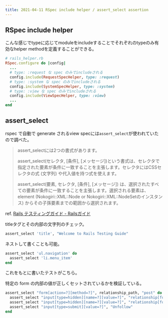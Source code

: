 ```yaml
---
title: 2021-04-11 RSpec include helper / assert_select assertion
---
```


## RSpec include helper

こんな感じでtypeに応じてmoduleをincludeすることでそれぞれのtypeのみ有効なhelper methodを定義することができる。

```rb
# rails_helper.rb
RSpec.configure do |config|
  ...
  # type: :request な spec のみでincludeされる
  config.include(RequestSpecHelper, type: :request)
  # type: :system な spec のみでincludeされる
  config.include(SystemSpecHelper, type: :system)
  # type: :view な spec のみでincludeされる
  config.include(ViewSpecHelper, type: :view)
  ...
end
```

## assert_select

rspec で自動で generate されるview specには`assert_select`が使われていたので調べた。

> assert_selectには2つの書式があります。
>
> assert_select(セレクタ, [条件], [メッセージ])という書式は、セレクタで指定された要素が条件に一致することを主張します。セレクタにはCSSセレクタの式 (文字列) や代入値を持つ式を使えます。
>
> assert_select(要素, セレクタ, [条件], [メッセージ]) は、選択されたすべての要素が条件に一致することを主張します。選択される要素は、element (Nokogiri::XML::Node or Nokogiri::XML::NodeSetのインスタンス) からその子孫要素までの範囲から選択されます。

ref. [Rails テスティングガイド - Railsガイド](https://railsguides.jp/testing.html)

titleタグとその内部の文字列のチェック。

```rb
assert_select 'title', "Welcome to Rails Testing Guide"
```

ネストして書くことも可能。

```rb
assert_select 'ul.navigation' do
  assert_select 'li.menu_item'
end
```

これをもとに書いたテストがこちら。

特定の form の内部の値が正しくセットされているかを検証している。

```rb
assert_select "form[action=?][method=?]", relationship_path, "post" do
  assert_select "input[type=hidden][name=?][value=?]", "relationship[follower_id]", @login_user.id.to_s
  assert_select "input[type=hidden][name=?][value=?]", "relationship[followed_id]", @user.id.to_s
  assert_select "input[type=submit][value=?]", "Unfollow"
end
```
